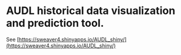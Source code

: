 # AUDL historical data visualization and prediction tool.  

See [https://sweaver4.shinyapps.io/AUDL_shiny/](https://sweaver4.shinyapps.io/AUDL_shiny/)
